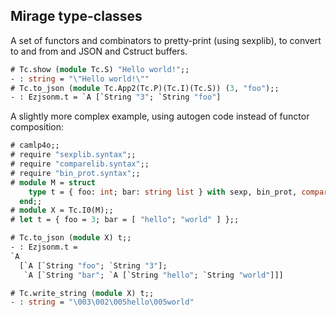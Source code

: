 ## Mirage type-classes

A set of functors and combinators to pretty-print (using sexplib), to
convert to and from and JSON and Cstruct buffers.

```ocaml
# Tc.show (module Tc.S) "Hello world!";;
- : string = "\"Hello world!\""
# Tc.to_json (module Tc.App2(Tc.P)(Tc.I)(Tc.S)) (3, "foo");;
- : Ezjsonm.t = `A [`String "3"; `String "foo"]
```

A slightly more complex example, using autogen code instead of functor
composition:

```ocaml
# camlp4o;;
# require "sexplib.syntax";;
# require "comparelib.syntax";;
# require "bin_prot.syntax";;
# module M = struct
    type t = { foo: int; bar: string list } with sexp, bin_prot, compare
  end;;
# module X = Tc.I0(M);;
# let t = { foo = 3; bar = [ "hello"; "world" ] };;

# Tc.to_json (module X) t;;
- : Ezjsonm.t =
`A
  [`A [`String "foo"; `String "3"];
   `A [`String "bar"; `A [`String "hello"; `String "world"]]]

# Tc.write_string (module X) t;;
- : string = "\003\002\005hello\005world"
```